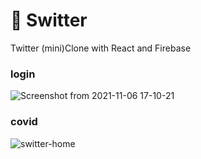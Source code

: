 # 🍬 Switter 
Twitter (mini)Clone with React and Firebase

### login
![Screenshot from 2021-11-06 17-10-21](https://user-images.githubusercontent.com/74355328/140602911-c095bbe8-a3f1-48fb-b3cc-0ae6ea067996.png)

### covid
![switter-home](https://user-images.githubusercontent.com/74355328/133550186-bef9c114-0e2b-43ed-8755-3e20ae044451.png)
